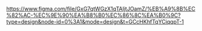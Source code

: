 https://www.figma.com/file/GxG7qtWGzX1qTAIjtJOamZ/%EB%A9%8B%EC%82%AC-%EC%9E%90%EA%B8%B0%EC%86%8C%EA%B0%9C?type=design&node-id=0%3A1&mode=design&t=GCcHKhfTqYCiqqpT-1
